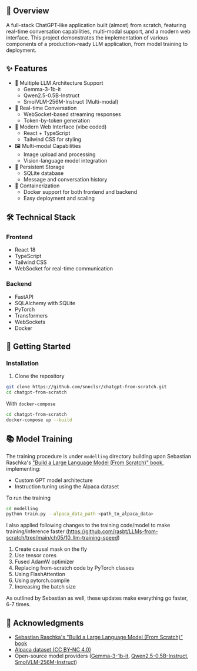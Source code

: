 ## 🌟 Overview

A full-stack ChatGPT-like application built (almost) from scratch, featuring real-time conversation capabilities, multi-modal support, and a modern web interface. This project demonstrates the implementation of various components of a production-ready LLM application, from model training to deployment. 

## ✨ Features
- 🤖 Multiple LLM Architecture Support
  - Gemma-3-1b-it
  - Qwen2.5-0.5B-Instruct
  - SmolVLM-256M-Instruct (Multi-modal)
- 💬 Real-time Conversation
  - WebSocket-based streaming responses
  - Token-by-token generation
- 🎨 Modern Web Interface (vibe coded)
  - React + TypeScript
  - Tailwind CSS for styling
- 🖼️ Multi-modal Capabilities
  - Image upload and processing
  - Vision-language model integration
- 💾 Persistent Storage
  - SQLite database
  - Message and conversation history
- 🐳 Containerization
  - Docker support for both frontend and backend
  - Easy deployment and scaling

## 🛠️ Technical Stack
### Frontend
- React 18
- TypeScript
- Tailwind CSS
- WebSocket for real-time communication

### Backend
- FastAPI
- SQLAlchemy with SQLite
- PyTorch
- Transformers
- WebSockets
- Docker

## 🚀 Getting Started

### Installation
1. Clone the repository
```bash
git clone https://github.com/snnclsr/chatgpt-from-scratch.git
cd chatgpt-from-scratch
```

With `docker-compose`
```bash
cd chatgpt-from-scratch
docker-compose up --build
```

<!-- 2. Start the backend
```bash
cd backend
docker build -t chatgpt-backend .
docker run -p 8000:8000 chatgpt-backend
```

3. Start the frontend
```bash
cd frontend
docker build -t chatgpt-frontend .
docker run -p 3000:3000 chatgpt-frontend
``` -->

## 📚 Model Training
The training procedure is under `modelling` directory building upon Sebastian Raschka's ["Build a Large Language Model (From Scratch)" book](https://github.com/rasbt/LLMs-from-scratch), implementing:
- Custom GPT model architecture
- Instruction tuning using the Alpaca dataset

To run the training
```bash
cd modelling
python train.py --alpaca_data_path <path_to_alpaca_data>
```

I also applied following changes to the training code/model to make training/inference faster (https://github.com/rasbt/LLMs-from-scratch/tree/main/ch05/10_llm-training-speed)

1. Create causal mask on the fly
2. Use tensor cores
3. Fused AdamW optimizer
4. Replacing from-scratch code by PyTorch classes
5. Using FlashAttention
6. Using pytorch.compile
7. Increasing the batch size

As outlined by Sebastian as well, these updates make everything go faster, 6-7 times. 

## 🙏 Acknowledgments
- [Sebastian Raschka's "Build a Large Language Model (From Scratch)" book](https://www.amazon.com/Build-Large-Language-Model-Scratch/dp/1633437167)
- [Alpaca dataset (CC BY-NC 4.0)](https://github.com/tatsu-lab/stanford_alpaca)
- Open-source model providers ([Gemma-3-1b-it](https://huggingface.co/google/gemma-3-1b-it), [Qwen2.5-0.5B-Instruct](https://huggingface.co/Qwen/Qwen2.5-0.5B-Instruct), [SmolVLM-256M-Instruct](https://huggingface.co/HuggingFaceTB/SmolVLM-256M-Instruct))

